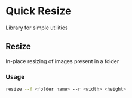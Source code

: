 # Quick Resize

Library for simple utilities

## Resize

In-place resizing of images present in a folder

### Usage
```bash
resize --f <folder name> --r <width> <height>
```